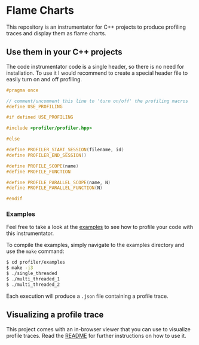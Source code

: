 # Flame Charts

This repository is an instrumentator for C++ projects to produce profiling traces and display them as flame charts.

## Use them in your C++ projects

The code instrumentator code is a single header, so there is no need for installation. To use it I would recommend to create a special header file to easily turn on and off profiling.

```c++
#pragma once

// comment/uncomment this line to 'turn on/off' the profiling macros
#define USE_PROFILING

#if defined USE_PROFILING

#include <profiler/profiler.hpp>

#else

#define PROFILER_START_SESSION(filename, id)
#define PROFILER_END_SESSION()

#define PROFILE_SCOPE(name)
#define PROFILE_FUNCTION

#define PROFILE_PARALLEL_SCOPE(name, N)
#define PROFILE_PARALLEL_FUNCTION(N)

#endif
```

### Examples

Feel free to take a look at the [examples](profiler/examples) to see how to profile your code with this instrumentator.

To compile the examples, simply navigate to the examples directory and use the `make` command:

```bash
$ cd profiler/examples
$ make -j3
$ ./single_threaded
$ ./multi_threaded_1
$ ./multi_threaded_2
```

Each execution will produce a `.json` file containing a profile trace.

## Visualizing a profile trace

This project comes with an in-browser viewer that you can use to visualize profile traces. Read the [README](viewer/README.md) for further instructions on how to use it.
